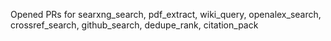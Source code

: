 Opened PRs for searxng_search, pdf_extract, wiki_query, openalex_search, crossref_search, github_search, dedupe_rank, citation_pack